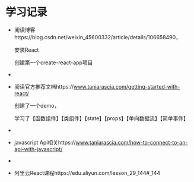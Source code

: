 # 学习记录

- 阅读博客https://blog.csdn.net/weixin_45600332/article/details/106658490，

  安装React

  创建第一个create-react-app项目

- 

- 阅读官方推荐文档https://www.taniarascia.com/getting-started-with-react/

  创建了一个demo，

  学习了【函数组件】【类组件】【state】【props】【单向数据流】【简单事件】

- 

- javascript Api相关https://www.taniarascia.com/how-to-connect-to-an-api-with-javascript/

- 

- 阿里云React课程https://edu.aliyun.com/lesson_29_144#_144
